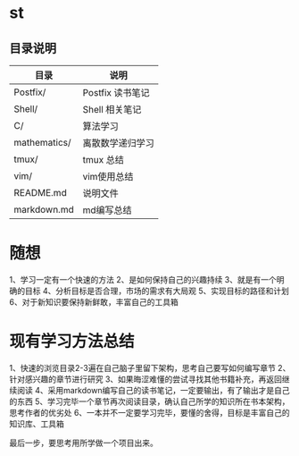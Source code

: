 # st


## 目录说明

| 目录         | 说明             |
|--------------|------------------|
| Postfix/     | Postfix 读书笔记 |
| Shell/       | Shell 相关笔记   |
| C/           | 算法学习         |
| mathematics/ | 离散数学递归学习 |
| tmux/        | tmux 总结        |
| vim/         | vim使用总结      |
| README.md    | 说明文件         |
| markdown.md  | md编写总结       |

# 随想

1、学习一定有一个快速的方法
2、是如何保持自己的兴趣持续
3、就是有一个明确的目标
4、分析目标是否合理，市场的需求有大局观
5、实现目标的路径和计划
6、对于新知识要保持新鲜敢，丰富自己的工具箱

# 现有学习方法总结
1、快速的浏览目录2-3遍在自己脑子里留下架构，思考自己要写如何编写章节
2、针对感兴趣的章节进行研究
3、如果晦涩难懂的尝试寻找其他书籍补充，再返回继续阅读
4、采用markdown编写自己的读书笔记，一定要输出，有了输出才是自己的东西
5、学习完毕一个章节再次阅读目录，确认自己所学的知识所在书本架构，思考作者的优劣处
6、一本并不一定要学习完毕，要懂的舍得，目标是丰富自己的知识库、工具箱

最后一步，要思考用所学做一个项目出来。


